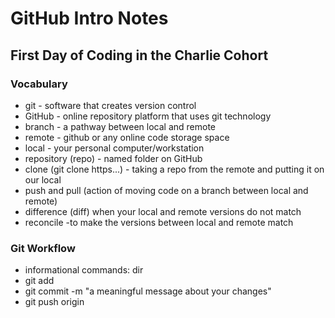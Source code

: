 # GitHub Intro Notes

## First Day of Coding in the Charlie Cohort

### Vocabulary
- git - software that creates version control
- GitHub - online repository platform that uses git technology
- branch - a pathway between local and remote
- remote  - github or any online code storage space
- local - your personal computer/workstation
- repository (repo) - named folder on GitHub
- clone (git clone https...) - taking a repo from the remote and putting it on our local
- push and pull (action of moving code on a branch between local and remote)
- difference (diff) when your local and remote versions do not match
- reconcile -to make the versions between local and remote match

### Git Workflow

- informational commands: dir
- git add <file-name>
- git commit -m "a meaningful message about your changes"
- git push origin <branch-name>
